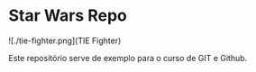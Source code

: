 # Star Wars Repo

![./tie-fighter.png](TIE Fighter)

Este repositório serve de exemplo para o curso de GIT e Github.
